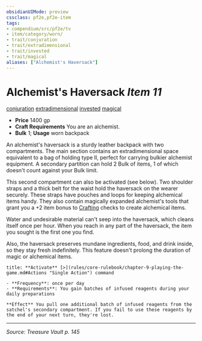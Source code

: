 ```yaml
---
obsidianUIMode: preview
cssclass: pf2e,pf2e-item
tags:
- compendium/src/pf2e/tv
- item/category/worn/
- trait/conjuration
- trait/extradimensional
- trait/invested
- trait/magical
aliases: ["Alchemist's Haversack"]
---
```

# Alchemist's Haversack *Item 11*  
[conjuration](conjuration.md "Conjuration School Trait")  [extradimensional](extradimensional.md "Extradimensional Effect Trait")  [invested](invested.md "Invested Item Trait")  [magical](magical.md "Magical Item Trait")  

- **Price** 1400 gp
- **Craft Requirements** You are an alchemist.
- **Bulk** 1; **Usage** worn backpack

An alchemist's haversack is a sturdy leather backpack with two compartments. The main section contains an extradimensional space equivalent to a bag of holding type II, perfect for carrying bulkier alchemist equipment. A secondary partition can hold 2 Bulk of items, 1 of which doesn't count against your Bulk limit.

This second compartment can also be activated (see below). Two shoulder straps and a thick belt for the waist hold the haversack on the wearer securely. These straps have pouches and loops for keeping alchemical items handy. They also contain magically expanded alchemist's tools that grant you a +2 item bonus to [Crafting](skills.md#Crafting) checks to create alchemical items.

Water and undesirable material can't seep into the haversack, which cleans itself once per hour. When you reach in any part of the haversack, the item you sought is the first one you find.

Also, the haversack preserves mundane ingredients, food, and drink inside, so they stay fresh indefinitely. This feature doesn't prolong the duration of magic or alchemical items.

```ad-embed-ability
title: **Activate** [>](rules/core-rulebook/chapter-9-playing-the-game.md#Actions "Single Action") command

- **Frequency**: once per day
- **Requirements**: You gain batches of infused reagents during your daily preparations

**Effect** You pull one additional batch of infused reagents from the satchel's secondary compartment. If you fail to use these reagents by the end of your next turn, they're lost.
```


---
*Source: Treasure Vault p. 145*